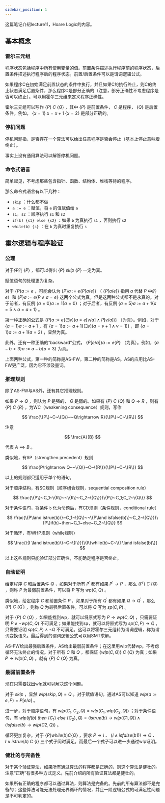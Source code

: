 ```yaml
---
sidebar_position: 1
---
```


这篇笔记介绍lecture11，Hoare Logic的内容。  

## 基本概念

### 霍尔三元组

程序状态包括程序中所有使用变量的值。前置条件描述执行程序前的程序状态，后置条件描述执行程序后的程序状态。前置/后置条件可以是谓词逻辑公式。  

如果程序C在初始满足前置状态的条件中执行，并且如果C的执行终止，则C的终止状态满足后置条件，那么程序C是部分正确的（注意，部分正确性不考虑程序是否可以终止）。可以用霍尔三元组来定义程序正确性。  

霍尔三元组可以写作 $\{P\}~C~\{Q\}$ ，其中 $\{P\}$ 是前置条件， $C$ 是程序， $\{Q\}$ 是后置条件。例如， $\{x = 1\}~x = x + 1~\{x = 2\}$ 是部分正确的。

### 停机问题

停机问题指，是否存在一个算法可以给出任意程序是否会停止（基本上停止意味着终止）。  

事实上没有通用算法可以解答停机问题。  

### 命令式语言

简单起见，不考虑那些包含指针、函数、结构体、堆栈等待的程序。  

那么命令式语言有以下几种：  

- ``skip`` ：什么都不做
- ``a := e`` ：赋值，将 ``e`` 的值赋值给 ``a``  
- ``s1; s2`` ：顺序执行 ``s1`` 和 ``s2`` 
- ``if(b) {s1} else {s2}`` ：如果 ``b`` 为真执行 ``s1`` ，否则执行 ``s2`` 
- ``while(b) {s}`` ：在 ``b`` 为真时重复执行 ``s``  

## 霍尔逻辑与程序验证  

### 公理  

对于任何 $\{P\}$ ，都可以得出 $\{P\}~skip~\{P\}$ 一定为真。  

赋值语句的处理更为复杂。  

对于 $\{P\}a:=e$ ，可能会认为 $\{P\}a:=e\{P[a/e]\}$ （ $\{P[a/e]\}$ 指用 $a$ 代替 $P$ 中的 $e$）和 $\{P\}a:=e\{P\land a=e\}$ 这两个公式为真。但是这两种公式都不是永真的。对于前者，有反例 $\{a=0\}a:=1\{a=0\}$ ；对于后者，有反例 $\{a=5\}a:=a+1\{a=5\land a=a+1\}$ 。  

第一种正确的公式是 $\{P\}a:=e\{(\exists v)(a=e[v/a]\land P[v/a])\}$ （为真）。例如，对于 $\{a=1\}a:=a+1$ ，有 $\{a=1\}a:=a+1\{(\exists v)(a=v+1\land v=1)\}$ ，即 $\{a=1\}a:=a+1\{a=2\}$ ，显然为真。 

此外，还有一种正确的“backward”公式， $\{P[e/a]\}a:=e\{P\}$ （为真）。例如，$\{a-b>3\}a:=a-b\{a>3\}$ 为真。  

上面两种公式，第一种的简称是AS-FW，第二种的简称是AS。AS的应用比AS-FW更广泛，因为它不涉及量词。  

### 推理规则

除了AS-FW与AS外，还有其它推理规则。  

如果 $P \rightarrow Q$ ，则认为 $P$ 是强的， $Q$ 是弱的。如果有 $\{P\}~C~\{Q\}$ 和 $Q \rightarrow R$ ，则有 $\{P\}~C~\{R\}$ ，为WC（weakening consequence）规则，写作  

$$
\frac{\{P\}~C~\{Q\}~~Q\rightarrow R}{\{P\}~C~\{R\}}
$$

注意

$$
\frac{A}{B}
$$

代表 $A \implies B$ 。

类似地，有SP（strengthen precedent）规则  

$$
\frac{P\rightarrow Q~~\{Q\}~C~\{R\}}{\{P\}~C~\{R\}}
$$

以上的规则都只适用于单个的语句。  

对于顺序结构，有SC规则（顺序组合规则，sequential composition rule）  

$$
\frac{\{P\}~C_1~\{R\}~~\{R\}~C_2~\{Q\}}{\{P\}~C_1;C_2~\{Q\}}
$$  

对于条件语句，将条件 ``b`` 化为命题后，有CD规则（条件规则，conditional rule）  

$$
\frac{\{P\land istrue(b)\}~C_1~\{Q\}~~\{P\land isfalse(b)\}~C_2~\{Q\}}{\{P\}if(b)~then~C_1~else~C_2~\{Q\}}
$$  

对于循环，有WHP规则（while规则）  

$$
\frac{\{I \land istrue(b)\}~C~\{I\}}{\{I\}while(b)~C~\{I \land isfalse(b)\}}
$$

以上这些规则只能验证部分正确性，不能确定程序是否终止。  

### 自动证明

给定程序 $C$ 和后置条件 $Q$ ，如果对于所有 $P^{\prime}$ 都有如果 $P^{\prime} \rightarrow P$ ，那么 $\{P^{\prime}\}~C~\{Q\}$ ，则称 $P$ 为最弱前置条件，可以将 $P$ 写为 $wp(C,Q)$ 。  

类似地，给定程序 $C$ 和前置条件 $P$ ，如果对于所有 $Q^{\prime}$ 都有如果 $Q \rightarrow Q^{\prime}$ ，那么 $\{P\}~C~\{Q^{\prime}\}$ ，则称 $Q$ 为最强后置条件，可以将 $Q$ 写为 $sp(C,P)$ 。 

对于 $\{P\}~C~\{Q\}$ ，如果能找到wp，就可以将原式写为 $P \rightarrow wp(C,Q)$ ，只需要证明 $P \land \neg wp(C,Q)$ 不可满足；如果能找到sp，就可以将原式写为 $sp(C,P) \rightarrow Q$ ，只需要证明 $sp(C,P) \land \neg Q$ 不可满足。这可以将霍尔三元组转为谓词逻辑，称为谓词变换语义。最后得到的谓词逻辑公式可以用SMT求解。  

AS-FW给出最强后置条件，AS给出最弱前置条件；在这里用wlp代替wp，不考虑循环无法终止的情况。对于所有 $C$ 和 $Q$ ，都保证 $\{wlp(C,Q)\}~C~\{Q\}$ 为真；如果 $P \rightarrow wlp(C,Q)$ ，就有 $\{P\}~C~\{Q\}$ 为真。  

### 最弱前置条件

现在只需要找出wlp就可以解决这个问题。

对于 $skip$ ，显然 $wlp(skip, Q) = Q$ 。对于赋值语句，通过AS可以知道 $wlp(a:=e,P) = P[e/a]$ 。  

进一步，对于顺序语句，有 $wlp(C_1,C_2,Q) = wlp(C_1,wlp(C_2,Q))$ ；对于条件语句，有 $wlp(if(b)~then~\{C_1\}~else~\{C_2\},Q)=(istrue(b)\rightarrow wlp(C1,Q))\land (isfalse(b)\rightarrow wlp(C2,Q))$ 。

循环更加复杂。对于 $\{P\}while(b)C\{Q\}$ ，要求 $P\rightarrow I$ 、 $(I \land isfalse(b1))\rightarrow Q$ 、 ${I\land istrue(b)}~C~\{I\}$ 三个式子同时满足。而最后一个式子可以进一步通过wlp证明。  

### 健壮的与完备性

对于某个验证算法，如果所有通过算法的程序都是正确的，则这个算法是健壮的。注意“正确”有很多种方式定义。先前介绍的所有验证算法都是健壮的。  

如果所有正确的程序都可以通过算法，则算法是完备的。先前的所有算法都不是完备的；这些算法可能无法处理无界循环的情况，并且一阶逻辑公式的可满足性问题是不可判定的。